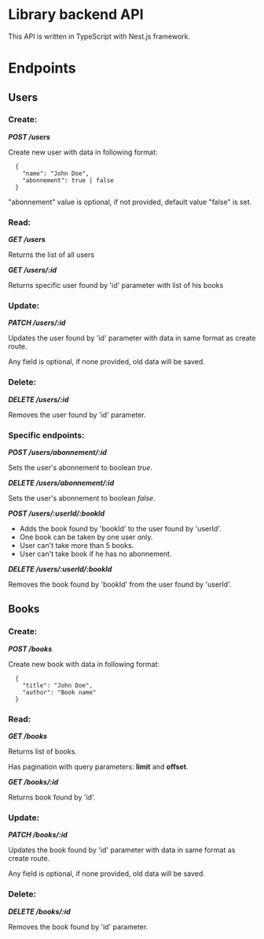 # Library backend API
This API is written in TypeScript with Nest.js framework.

# Endpoints

## Users

### Create:

***POST /users***

Create new user with data in following format:
```
  {
    "name": "John Doe",
    "abonnement": true | false
  }
```
"abonnement" value is optional, if not provided, default value "false" is set.

### Read:

***GET /users***

Returns the list of all users


***GET /users/:id***

Returns specific user found by 'id' parameter with list of his books

### Update:

***PATCH /users/:id***

Updates the user found by 'id' parameter with data in same format as create route.

Any field is optional, if none provided, old data will be saved.

### Delete:

***DELETE /users/:id***

Removes the user found by 'id' parameter.

### Specific endpoints:

***POST /users/abonnement/:id***

Sets the user's abonnement to boolean *true*.


***DELETE /users/abonnement/:id***

Sets the user's abonnement to boolean *false*.


***POST /users/:userId/:bookId***

- Adds the book found by 'bookId' to the user found by 'userId'.
- One book can be taken by one user only.
- User can't take more than 5 books.
- User can't take book if he has no abonnement.


***DELETE /users/:userId/:bookId***

Removes the book found by 'bookId' from the user found by 'userId'.

## Books

### Create:

***POST /books***

Create new book with data in following format:
```
  {
    "title": "John Doe",
    "author": "Book name"
  }
```

### Read:

***GET /books***

Returns list of books.

Has pagination with query parameters: **limit** and **offset**.


***GET /books/:id***

Returns book found by 'id'.

### Update:

***PATCH /books/:id***

Updates the book found by 'id' parameter with data in same format as create route.

Any field is optional, if none provided, old data will be saved.

### Delete:

***DELETE /books/:id***

Removes the book found by 'id' parameter.
